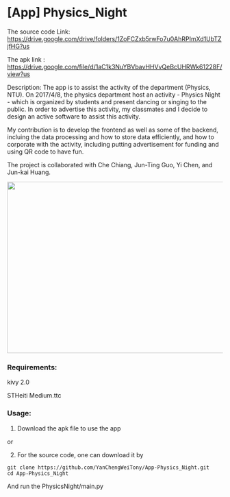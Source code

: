# [App] Physics_Night
The source code Link: https://drive.google.com/drive/folders/1ZoFCZxb5rwFo7u0AhRPImXd1UbTZjfHG?us


The apk link : https://drive.google.com/file/d/1aC1k3NuYBVbavHHVvQeBcUHRWk61228F/view?us


Description:
The app is to assist the activity of the department (Physics, NTU). On 2017/4/8, the physics department host an activity - Physics Night - which is organized by students and present dancing or singing to the public. In order to advertise this activity, my classmates and I decide to design an active software to assist this activity.

My contribution is to develop the frontend as well as some of the backend, incluing the data processing and how to store data efficiently, and how to corporate with the activity, including putting advertisement for funding and using QR code to have fun.

The project is collaborated with Che Chiang, Jun-Ting Guo, Yi Chen, and Jun-kai Huang.

<!-- ![image](https://github.com/YanChengWeiTony/Physics-Night/blob/main/imag.png) -->
<img src="https://github.com/YanChengWeiTony/Physics-Night/blob/main/imag.png" width="600" height="400">

### Requirements:

kivy 2.0

STHeiti Medium.ttc

### Usage:
1. Download the apk file to use the app

or

2. For the source code, one can download it by
```
git clone https://github.com/YanChengWeiTony/App-Physics_Night.git
cd App-Physics_Night
 ```
 
 And run the PhysicsNight/main.py
 

